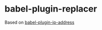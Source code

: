 # babel-plugin-replacer

Based on [babel-plugin-ip-address](https://raw.githubusercontent.com/AndreyKozlov1984/babel-plugin-ip-address)
